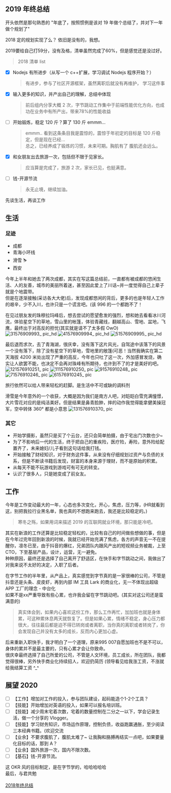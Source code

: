 ## 2019 年终总结

开头依然是那句熟悉的 "年底了，按照惯例是该对 19 年做个总结了，并对下一年做个规划了"

2018 定的规划实现了么？ 依旧是没有的，我想。

2019要给自己打59分，没有及格，清单虽然完成了60%，但是感觉还是没过好。

> 2018 清单 list 

- [x] Nodejs 有所进步（从写一个 c++扩展，学习调试 Nodejs 程序开始？）
  > 有进步，参与了社区开源框架，虽然离职后就没有再维护， 学习这件事
- [x] 输入更多的知识，并产出自己的理解，总结中体现
  > 前后组内分享大概 2 次，字节跳动工作集中于前端性能优化方向，也成功在业务中有所产出，带来78%的性能收益
- [ ] 开始锻炼，稳定 120 斤？算了 130 斤 emmm...
  > emmm.. 看到这条条目我是震惊的，震惊于年初定的目标是 120 斤稳定，但是现在已经...<br>
  > 总之，已经养成了锻炼的习惯，未来可期。胸肌有了 腹肌还会远么。
- [x] 和女朋友出去旅游一次，包括但不限于见家长。
  > 应当算是完成了，旅游 2 次，家长已见，也挺满意。
- [ ] 钱-开源节流
  > 永无止境，继续加油。

 
先谈生活，再谈工作
## 生活

### 足迹

- 成都
- 青海小环线
- 滑雪 ⛷
- 西安

今年上半年和她去了两次成都，其实在写这篇总结前，一直都有被成都的悠闲生活、人的友善，城市的美丽所着迷，甚至因此爱上了川话~并一度觉得自己上辈子就是个地震带。<br>
但是在逐渐接触(采访各大大佬)后，发现成都悠闲的背后，更多的也是年轻人工作的艰辛，少不入川，也许只是一个谎言吧。(该 996 的一个都跑不了！

在见过朋友发的珠穆拉玛峰后，想去尝试的愿望愈发的强烈，想和她去看看冰川河流，体验星空下的草地，雪山里的帐篷，体验青藏线，翻越高山、雪地、盆地，飞鹰，最终出于对高反的担忧(其实就是请不了太多假 OwO)
![31576909993_ pic_hd](https://user-images.githubusercontent.com/17681925/71304234-f0fd0300-23fe-11ea-96d7-7db6ea062bd5.jpg)
![41576909994_ pic_hd](https://user-images.githubusercontent.com/17681925/71304235-f5292080-23fe-11ea-8667-17cdf2e6a16d.jpg)
![51576909995_ pic_hd](https://user-images.githubusercontent.com/17681925/71304237-fce8c500-23fe-11ea-9a50-de1474657e1f.jpg)

最后退而求次，去了青海湖，很庆幸，没有落下这片风光，自驾途中该落下的风景一个没有落下，除了没有星空下的草地，雪地里的敞篷(可恶！当然我确实在第二天海拔 4200 米处出现了严重的高反，今年也只吐了这一次，外加感冒发烧，确实让人欲罢不能，也决定不会再对珠峰有所期待，也许到不了的才是美好的吧。
![121576910251_ pic](https://user-images.githubusercontent.com/17681925/71304268-74b6ef80-23ff-11ea-8f90-ba6550368844.jpg)
![111576910250_ pic](https://user-images.githubusercontent.com/17681925/71304269-77b1e000-23ff-11ea-9ff4-bf2e9c23110d.jpg)
![91576910248_ pic](https://user-images.githubusercontent.com/17681925/71304271-7bddfd80-23ff-11ea-9197-aeceb58c5f1a.jpg)
![71576910246_ pic](https://user-images.githubusercontent.com/17681925/71304272-7ed8ee00-23ff-11ea-92ed-278bc210f5ef.jpg)
![61576910245_ pic](https://user-images.githubusercontent.com/17681925/71304279-8ac4b000-23ff-11ea-91d3-d67a0652d5ea.jpg)

旅行依然可以给人带来轻松的赶脚。是生活中不可或缺的调料剂<br>

滑雪是今年意外的一个收获，大概是因为我们是南方人吧，对皑皑白雪充满憧憬，大片雪花对应的是纯洁美好。但是结果是鼻青脸肿，摔的动作我觉得能拿健美操冠军，空中转体 360° 都是小意思
![131576910370_ pic](https://user-images.githubusercontent.com/17681925/71304298-c3fd2000-23ff-11ea-9ac4-7b4dafbb1a1d.jpg)

### 其它

- 开始学摄影，虽然只是买了个云台，还只会简单拍摄，由于宅出门次数也少~
- 为了不影响后一代的生活，终于把自己的重疾险，医疗险，寿险，意外险给配置齐了，未来媳妇/儿子看到这句话给我打钱。
- 开始接触了财经知识，对于财务这件事，从来没有仔细规划过资产与负债的关系，但是不断读书籍后发现，财富的本身来源于理财，而不是原始的积累。
- 从每天不能不玩游戏到游戏可有可无的转变。
- 认识了很多人，只是她变成了前女友。

## 工作

今年是工作变动最大的一年，心态也多次变化，开心，焦虑，压力等，(HR就看到这，别把我拉行业黑名单，我也真的不想跑来跑去，我还是比较稳定的。)

> 寒冬之殇，如果用词来描述 2019 的互联网就业环境，那只能是冷吧。

其实在新浪的工作还算是比较稳定轻松的，比较有自己的时间做些想做的事，但是在今年过完年回到新浪的时候，我就已经开始充满了焦虑，各方的声音无一不在提醒你，凛冬已至，由于抖音的爆红，兄弟团队内跟风产出的短视频业务被裁，上至 CTO，下至基层产品，设计，运营，无一避免。<br>
种种原因，最终还是选择了自己离开了舒适区，在快手和字节跳动之间，我做出了对我来说不太好的决定，入职了后者。

在字节工作的半年里，从产品上，真实感觉到字节真的是一家很棒的公司，不管是抖音还是头条、皮皮虾，再到内部 IM 工具 Lark 的商业化，无一不体现出超级 APP 工厂的理念 - 中台化<br>
如果不是xx严重导致有些心累，也许我会留在字节跳动吧。(其实对这公司还是蛮满意的)

> 真实体会到，如果内心喜欢这份工作，那么工作再忙，加加班也就是身体累，可这种累休息两天就恢复了。但是如果心累，情绪不稳定，身心压力都很大，往往最后都是迫不得已转岗或者离职，当你真的离职或者转岗了，你会发现自己并没有太多的成长，反而内心更加心虚。

后来重新入职快手，我才明白了一个道理，原来995 007自愿加班也不是不可以，身体的累并不是最主要的，只有心累才会让你致命。<br>
很庆幸最终选择了自己所爱的公司，不管是人文环境，员工成长，所在团队，我都觉得很棒，另外快手商业化持续招人，欢迎扔简历 (领导看见给我涨工资，不涨就给我结算工资 ^\_^

## 展望 2020

- [ ] 【工作】增加对工作的投入，参与团队建设，起码能造个1-2个工具？
- [ ] 【技能】开始增加对英语的投入，如果可以报名培训班。
- [ ] 【技能】减少周末宅着次数，宅着的数量控制在二分之一以下，学会记录生活，做一个分享的 Vlogger。
- [ ] 【技能】学习财务知识，市场运作原理，控制负债，收益跑赢通胀，至少阅读三本经典书籍。(欢迎交流
- [ ] 【业余】不要求腹肌了，腹肌太难了~ 让我胸和胳膊再结实一点吧，如果要量化目标的话，那到 A？
- [ ] 【业余】国外旅游一次，国内不限次数。
- [ ] 【基石】钱-开源节流。

这 OKR 风的目标制定，是在字节学的，哈哈哈哈哈 <br>
最后，与君共勉<br>
<br>
[2018年终总结](https://github.com/dxil/Blog/blob/master/summary/2018%20%E6%80%BB%E7%BB%93.md)
